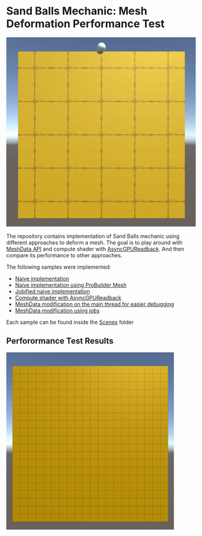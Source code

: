 # Sand Balls Mechanic: Mesh Deformation Performance Test

![DeformationSample](DeformationSample.gif)

The repository contains implementation of Sand Balls mechanic using different approaches to deform a mesh.
The goal is to play around with [MeshData API](https://docs.unity3d.com/2020.1/Documentation/ScriptReference/Mesh.MeshData.html) and compute shader with [AsyncGPUReadback](https://docs.unity3d.com/ScriptReference/Rendering.AsyncGPUReadback.html).
And then compare its performance to other approaches.

The following samples were implemented:
- [Naive implementation](https://github.com/AlexMerzlikin/SandBallsMechanic-MeshDeformationPerformanceTest/blob/master/Assets/Scripts/Core/Basic/DeformableMeshPlane.cs)
- [Naive implementation using ProBuilder Mesh](https://github.com/AlexMerzlikin/SandBallsMechanic-MeshDeformationPerformanceTest/blob/master/Assets/Scripts/Core/Basic/DeformableProBuilderMeshPlane.cs)
- [Jobified naive implementation](https://github.com/AlexMerzlikin/SandBallsMechanic-MeshDeformationPerformanceTest/blob/master/Assets/Scripts/Core/JobDeformer/JobDeformableMeshPlane.cs)
- [Compute shader with AsyncGPUReadback](https://github.com/AlexMerzlikin/SandBallsMechanic-MeshDeformationPerformanceTest/blob/master/Assets/Scripts/Core/ComputeShaderDeformer/ComputeShaderAsyncGpuReadbackDeformablePlane.cs)
- [MeshData modification on the main thread for easier debugging](https://github.com/AlexMerzlikin/SandBallsMechanic-MeshDeformationPerformanceTest/blob/master/Assets/Scripts/Core/MeshData/MeshDataOnCPU/DeformableMeshDataSingleThread.cs)
- [MeshData modification using jobs](https://github.com/AlexMerzlikin/SandBallsMechanic-MeshDeformationPerformanceTest/blob/master/Assets/Scripts/Core/MeshData/JobDeformableMeshDataPlane.cs)

Each sample can be found inside the [Scenes](https://github.com/AlexMerzlikin/SandBallsMechanic-MeshDeformationPerformanceTest/tree/master/Assets/Scenes) folder

## Perforormance Test Results
![PerformanceTestExample](PerformanceTest_example.gif)
